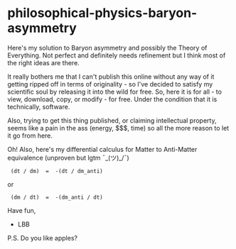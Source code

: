 # philosophical-physics-baryon-asymmetry

Here's my solution to Baryon asymmetry and possibly the Theory of Everything. Not perfect and definitely needs refinement but I think most of the right ideas are there.

It really bothers me that I can't publish this online without any way of it getting ripped off in terms of originality - so I've decided to satisfy my scientific soul
by releasing it into the wild for free. So, here it is for all - to view, download, copy, or modify - for free. Under the condition that it is technically,
software.

Also, trying to get this thing published, or claiming intellectual property, seems like a pain in the ass (energy, $$$, time) so all the more reason to let it go from here.

Oh! Also, here's my differential calculus for Matter to Anti-Matter equivalence (unproven but lgtm ¯\_(ツ)_/¯)

     (dt / dm)  =  -(dt / dm_anti)

or

     (dm / dt)  =  -(dm_anti / dt)
      

Have fun,
  - LBB



P.S. Do you like apples?
